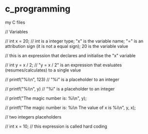 # c_programming
my C files

// Variables

// int x = 20; // int is a integer type; "x" is the variable name; "=" is an attribution sign (it is not a equal sign); 20 is the variable value

// this is an expression that declares and initialise the "x" variable

// int y = x / 2; // "y = x / 2" is an expression that evaluates (resumes/calculates) to a single value

// printf("%i\n", 123) // "%i" is a placeholder to an integer

// printf("%i\n", y) // "%i" is a placeholder to an integer

// printf("The magic number is: %i\n", y);

// printf("The magic number is: %i\n The value of x is %i\n", y, x);

// two integers placeholders

// int x = 10; // this expression is called hard coding
